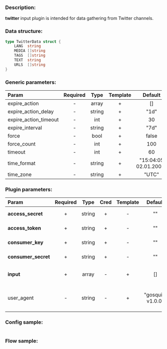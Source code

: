 ### Description:

**twitter** input plugin is intended for data gathering from Twitter
channels.

### Data structure:

```go
type TwitterData struct {
	LANG  string
	MEDIA []string
	TAGS  []string
	TEXT  string
	URLS  []string
}
```

### Generic parameters:

| Param                 | Required |  Type  | Template |        Default        |
|:----------------------|:--------:|:------:|:--------:|:---------------------:|
| expire_action         |    -     | array  |    +     |          []           |
| expire_action_delay   |    -     | string |    +     |         "1d"          |
| expire_action_timeout |    -     |  int   |    +     |          30           |
| expire_interval       |    -     | string |    +     |         "7d"          |
| force                 |    -     |  bool  |    +     |         false         |
| force_count           |    -     |  int   |    +     |          100          |
| timeout               |    -     |  int   |    +     |          60           |
| time_format           |    -     | string |    +     | "15:04:05 02.01.2006" |
| time_zone             |    -     | string |    +     |         "UTC"         |


### Plugin parameters:

| Param               | Required |  Type  | Cred | Template |      Default      |     Example     | Description                                                             |
|:--------------------|:--------:|:------:|:----:|:--------:|:-----------------:|:---------------:|:------------------------------------------------------------------------|
| **access_secret**   |    +     | string |  +   |    -     |        ""         |       ""        | [Twitter Api Access](https://developer.twitter.com/en/apply-for-access) |
| **access_token**    |    +     | string |  +   |    -     |        ""         |       ""        | [Twitter Api Access](https://developer.twitter.com/en/apply-for-access) |
| **consumer_key**    |    +     | string |  +   |    -     |        ""         |       ""        | [Twitter Api Access](https://developer.twitter.com/en/apply-for-access) |
| **consumer_secret** |    +     | string |  +   |    -     |        ""         |       ""        | [Twitter Api Access](https://developer.twitter.com/en/apply-for-access) |
| **input**           |    +     | array  |  -   |    +     |        []         | ["tass_agency"] | List of Twitter channels.                                               |
| user_agent          |    -     | string |  -   |    +     | "gosquito v1.0.0" | "webchela 1.0"  | Custom User-Agent for API access.                                       |


### Config sample:

```toml

```

### Flow sample:

```yaml
```

